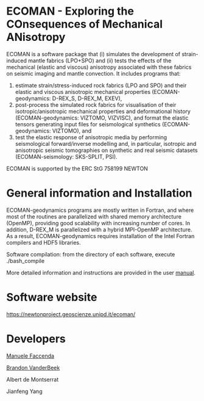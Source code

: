 # ECOMAN - Exploring the COnsequences of Mechanical ANisotropy

ECOMAN is a software package that (i) simulates the development of strain-induced mantle fabrics (LPO+SPO) and (ii) tests the effects of the mechanical (elastic and viscous) anisotropy associated with these fabrics on seismic imaging and mantle convection. It includes programs that:

1) estimate strain/stress-induced rock fabrics (LPO and SPO) and their elastic and viscous anisotropic mechanical properties (ECOMAN-geodynamics: D-REX_S, D-REX_M, EXEV),
2) post-process the simulated rock fabrics for visualisation of their isotropic/anisotropic mechanical properties and deformational history (ECOMAN-geodynamics: VIZTOMO, VIZVISC), and format the elastic tensors generating input files for seismological synthetics (ECOMAN-geodynamics: VIZTOMO), and
3) test the elastic response of anisotropic media by performing seismological forward/inverse modelling and, in particular, isotropic and anisotropic seismic tomographies on synthetic and real seismic datasets (ECOMAN-seismology: SKS-SPLIT, PSI).

ECOMAN is supported by the ERC StG 758199 NEWTON

# General information and Installation

ECOMAN-geodynamics programs are mostly written in Fortran, and where most of the routines are parallelized with shared memory architecture (OpenMP), providing good scalability with increasing number of cores. In addition, D-REX_M is parallelized with a hybrid MPI-OpenMP architecture. 
As a result, ECOMAN-geodynamics requires installation of the Intel Fortran compilers and HDF5 libraries.

Software compilation: from the directory of each software, execute ./bash_compile

More detailed information and instructions are provided in the user [manual](https://newtonproject.geoscienze.unipd.it/wp-content/uploads/2021/04/ECOMAN1.0_manual.pdf). 

# Software website

https://newtonproject.geoscienze.unipd.it/ecoman/


# Developers

[Manuele Faccenda](mailto:manuele.faccenda@unipd.it)

[Brandon VanderBeek](mailto:brandon.p.vanderbeek@gmail.com)

Albert de Montserrat

Jianfeng Yang
